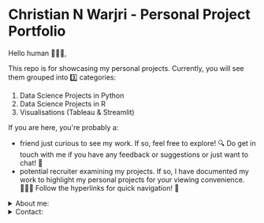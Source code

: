 # Christian N Warjri - Personal Project Portfolio

Hello human 🧑🏻‍💻, 

This repo is for showcasing my personal projects. Currently, you will see them grouped into 3️⃣ categories: 
1. Data Science Projects in Python
2. Data Science Projects in R
3. Visualisations (Tableau & Streamlit)

If you are here, you're probably a:
- friend just curious to see my work. If so, feel free to explore! 🔍 Do get in touch with me if you have any feedback or suggestions or just want to chat! 💬
- potential recruiter examining my projects. If so, I have documented my work to highlight my personal projects for your viewing convenience. 👩🏽‍💼 Follow the hyperlinks for quick navigation! 🧭

<details>
<summary>About me:</summary>
<br>
  
Hello! My name is Christian N Warjri. I am currently in university working towards my Computer Science degree. I realised early on that I really liked being on my computer 😅. I was either gaming, browsing the internet or just general shenanigans using my PC. Today, I am fascinated by data science, either using machine learning, deep learning, general analytics and data science or fun, interactive visualisations to tell stories with data and glean insights that hide under our naked eye. 

</details>

<details> 
<summary>Contact:</summary>
<br>  
  
|Method|Details|
|---|---|
|Email ✉️|christian.w@ahduni.edu.in|
|LinkedIn 💼|[Christian N Warjri](https://www.linkedin.com/in/noelwarjri/)|
|Website 🌐|[noelwarjri](https://www.noelwarjri.com/)|
|Tableau Profile📊|[vizzes](https://public.tableau.com/app/profile/noelwar)|
  
</details>
